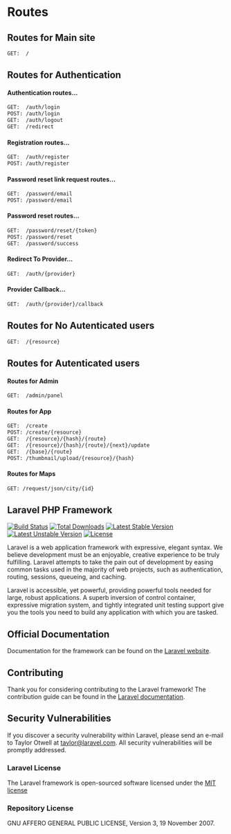 # Routes

## Routes for Main site
```sh
GET:  /
```


## Routes for Authentication


#### Authentication routes...
```sh
GET:  /auth/login
POST: /auth/login
GET:  /auth/logout
GET:  /redirect
```

#### Registration routes...
```sh
GET:  /auth/register
POST: /auth/register
```

#### Password reset link request routes...
```sh
GET:  /password/email
POST: /password/email
```

#### Password reset routes...
```sh
GET:  /password/reset/{token}
POST: /password/reset
GET:  /password/success
```

#### Redirect To Provider...
```sh
GET:  /auth/{provider}
```

#### Provider Callback...
```sh
GET:  /auth/{provider}/callback
```


## Routes for No Autenticated users


```sh
GET:  /{resource}
```


## Routes for Autenticated users


#### Routes for Admin
```sh
GET:  /admin/panel
```

#### Routes for App
```sh
GET:  /create
POST: /create/{resource}
GET:  /{resource}/{hash}/{route}
GET:  /{resource}/{hash}/{route}/{next}/update
GET:  /{base}/{route}
POST: /thumbnail/upload/{resource}/{hash}
```

#### Routes for Maps
```sh
GET: /request/json/city/{id}
```

## Laravel PHP Framework

[![Build Status](https://travis-ci.org/laravel/framework.svg)](https://travis-ci.org/laravel/framework)
[![Total Downloads](https://poser.pugx.org/laravel/framework/d/total.svg)](https://packagist.org/packages/laravel/framework)
[![Latest Stable Version](https://poser.pugx.org/laravel/framework/v/stable.svg)](https://packagist.org/packages/laravel/framework)
[![Latest Unstable Version](https://poser.pugx.org/laravel/framework/v/unstable.svg)](https://packagist.org/packages/laravel/framework)
[![License](https://poser.pugx.org/laravel/framework/license.svg)](https://packagist.org/packages/laravel/framework)

Laravel is a web application framework with expressive, elegant syntax. We believe development must be an enjoyable, creative experience to be truly fulfilling. Laravel attempts to take the pain out of development by easing common tasks used in the majority of web projects, such as authentication, routing, sessions, queueing, and caching.

Laravel is accessible, yet powerful, providing powerful tools needed for large, robust applications. A superb inversion of control container, expressive migration system, and tightly integrated unit testing support give you the tools you need to build any application with which you are tasked.

## Official Documentation

Documentation for the framework can be found on the [Laravel website](http://laravel.com/docs).

## Contributing

Thank you for considering contributing to the Laravel framework! The contribution guide can be found in the [Laravel documentation](http://laravel.com/docs/contributions).

## Security Vulnerabilities

If you discover a security vulnerability within Laravel, please send an e-mail to Taylor Otwell at taylor@laravel.com. All security vulnerabilities will be promptly addressed.

### Laravel License

The Laravel framework is open-sourced software licensed under the [MIT license](http://opensource.org/licenses/MIT)

### Repository License

GNU AFFERO GENERAL PUBLIC LICENSE, Version 3, 19 November 2007.
